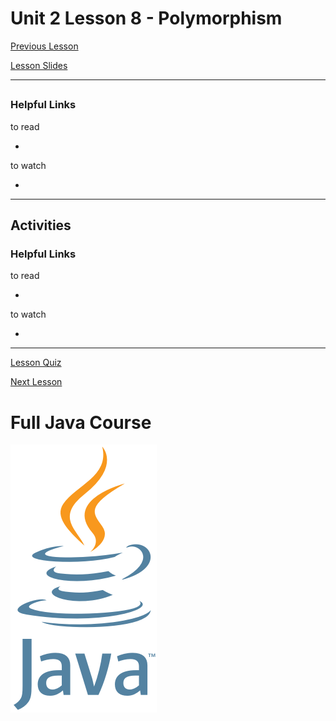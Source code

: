 # Unit 2 Lesson 8 - Polymorphism

[Previous Lesson](https://github.com/Kevin-Lago/java-course-guide/tree/master/unit_2_understanding_java/lesson_7_inheritance)

[Lesson Slides](https://docs.google.com/presentation/d/1TI5MGDuMSraaGRthVR243rN7EzIXlWSFc6dSRrn8bl0/edit?usp=sharing)

---
##

### Helpful Links

to read

- []()

to watch

- []()

---
## Activities

### Helpful Links

to read

- []()

to watch

- []()

---

[Lesson Quiz]()

[Next Lesson](https://github.com/Kevin-Lago/java-course-guide/tree/master/unit_3_complex_data/lesson_1_collections)

# Full Java Course

<a href="https://github.com/Kevin-Lago/java_full_course">
	<img src="../../java_logo.png" />
</a>


